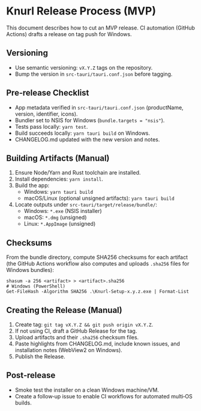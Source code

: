 # Knurl Release Process (MVP)

This document describes how to cut an MVP release. CI automation (GitHub Actions) drafts a release on tag push for Windows.

## Versioning

- Use semantic versioning: `vX.Y.Z` tags on the repository.
- Bump the version in `src-tauri/tauri.conf.json` before tagging.

## Pre‑release Checklist

- App metadata verified in `src-tauri/tauri.conf.json` (productName, version, identifier, icons).
- Bundler set to NSIS for Windows (`bundle.targets = "nsis"`).
- Tests pass locally: `yarn test`.
- Build succeeds locally: `yarn tauri build` on Windows.
- CHANGELOG.md updated with the new version and notes.

## Building Artifacts (Manual)

1. Ensure Node/Yarn and Rust toolchain are installed.
2. Install dependencies: `yarn install`.
3. Build the app:
   - Windows: `yarn tauri build`
   - macOS/Linux (optional unsigned artifacts): `yarn tauri build`
4. Locate outputs under `src-tauri/target/release/bundle/`:
   - Windows: `*.exe` (NSIS installer)
   - macOS: `*.dmg` (unsigned)
   - Linux: `*.AppImage` (unsigned)

## Checksums

From the bundle directory, compute SHA256 checksums for each artifact (the GitHub Actions workflow also computes and uploads `.sha256` files for Windows bundles):

```
shasum -a 256 <artifact> > <artifact>.sha256
# Windows (PowerShell)
Get-FileHash -Algorithm SHA256 .\Knurl-Setup-x.y.z.exe | Format-List
```

## Creating the Release (Manual)

1. Create tag: `git tag vX.Y.Z && git push origin vX.Y.Z`.
2. If not using CI, draft a GitHub Release for the tag.
3. Upload artifacts and their `.sha256` checksum files.
4. Paste highlights from CHANGELOG.md, include known issues, and installation notes (WebView2 on Windows).
5. Publish the Release.

## Post‑release

- Smoke test the installer on a clean Windows machine/VM.
- Create a follow‑up issue to enable CI workflows for automated multi‑OS builds.
